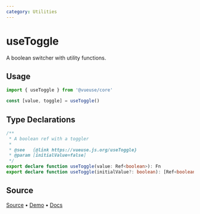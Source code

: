 ```yaml
---
category: Utilities
---
```


# useToggle

A boolean switcher with utility functions.

## Usage

```js
import { useToggle } from '@vueuse/core'

const [value, toggle] = useToggle()
```


<!--FOOTER_STARTS-->
## Type Declarations

```typescript
/**
 * A boolean ref with a toggler
 *
 * @see   {@link https://vueuse.js.org/useToggle}
 * @param [initialValue=false]
 */
export declare function useToggle(value: Ref<boolean>): Fn
export declare function useToggle(initialValue?: boolean): [Ref<boolean>, Fn]
```

## Source

[Source](https://github.com/vueuse/vueuse/blob/master/packages/shared/useToggle/index.ts) • [Demo](https://github.com/vueuse/vueuse/blob/master/packages/shared/useToggle/demo.vue) • [Docs](https://github.com/vueuse/vueuse/blob/master/packages/shared/useToggle/index.md)


<!--FOOTER_ENDS-->